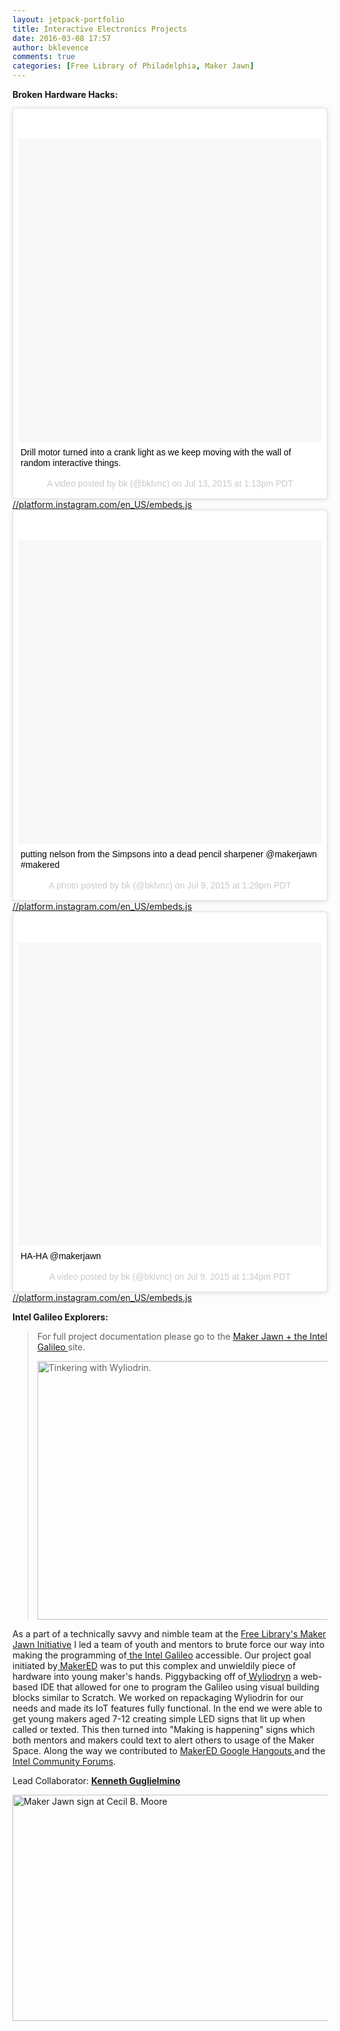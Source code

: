 ```yaml
---
layout: jetpack-portfolio
title: Interactive Electronics Projects
date: 2016-03-08 17:57
author: bklevence
comments: true
categories: [Free Library of Philadelphia, Maker Jawn]
---
```

<strong>Broken Hardware Hacks:</strong>

<blockquote class="instagram-media" style="background:#FFF;border:0;border-radius:3px;box-shadow:0 0 1px 0 rgba(0,0,0,0.5), 0 1px 10px 0 rgba(0,0,0,0.15);margin:1px;max-width:658px;padding:0;width:99.375%;width:-webkit-calc(100% - 2px);width:calc(100% - 2px);"><div style="padding:8px;"> <div style="background:#F8F8F8;line-height:0;margin-top:40px;padding:50% 0;text-align:center;width:100%;"> <div style="background:url('image/png;base64,iVBORw0KGgoAAAANSUhEUgAAACwAAAAsCAMAAAApWqozAAAAGFBMVEUiIiI9PT0eHh4gIB4hIBkcHBwcHBwcHBydr+JQAAAACHRSTlMABA4YHyQsM5jtaMwAAADfSURBVDjL7ZVBEgMhCAQBAf//42xcNbpAqakcM0ftUmFAAIBE81IqBJdS3lS6zs3bIpB9WED3YYXFPmHRfT8sgyrCP1x8uEUxLMzNWElFOYCV6mHWWwMzdPEKHlhLw7NWJqkHc4uIZphavDzA2JPzUDsBZziNae2S6owH8xPmX8G7zzgKEOPUoYHvGz1TBCxMkd3kwNVbU0gKHkx+iZILf77IofhrY1nYFnB/lQPb79drWOyJVa/DAvg9B/rLB4cC+Nqgdz/TvBbBnr6GBReqn/nRmDgaQEej7WhonozjF+Y2I/fZou/qAAAAAElFTkSuQmCC');display:block;height:44px;margin:0 auto -44px;position:relative;top:-22px;width:44px;"></div></div> <p style="margin:8px 0 0;padding:0 4px;"> <a href="https://www.instagram.com/p/5Ft5oBGctt/" style="color:#000;font-family:Arial, sans-serif;font-size:14px;font-style:normal;font-weight:normal;line-height:17px;text-decoration:none;word-wrap:break-word;" target="_blank">Drill motor turned into a crank light as we keep moving with the wall of random interactive things.</a></p> <p style="color:#c9c8cd;font-family:Arial, sans-serif;font-size:14px;line-height:17px;margin-bottom:0;margin-top:8px;overflow:hidden;padding:8px 0 7px;text-align:center;text-overflow:ellipsis;white-space:nowrap;">A video posted by bk (@bklvnc) on <time datetime="2015-07-13T20:13:46+00:00">Jul 13, 2015 at 1:13pm PDT</time></p></div></blockquote> <a href="//platform.instagram.com/en_US/embeds.js">//platform.instagram.com/en_US/embeds.js</a>

<blockquote class="instagram-media" style="background:#FFF;border:0;border-radius:3px;box-shadow:0 0 1px 0 rgba(0,0,0,0.5), 0 1px 10px 0 rgba(0,0,0,0.15);margin:1px;max-width:658px;padding:0;width:99.375%;width:-webkit-calc(100% - 2px);width:calc(100% - 2px);"><div style="padding:8px;"> <div style="background:#F8F8F8;line-height:0;margin-top:40px;padding:50% 0;text-align:center;width:100%;"> <div style="background:url('image/png;base64,iVBORw0KGgoAAAANSUhEUgAAACwAAAAsCAMAAAApWqozAAAAGFBMVEUiIiI9PT0eHh4gIB4hIBkcHBwcHBwcHBydr+JQAAAACHRSTlMABA4YHyQsM5jtaMwAAADfSURBVDjL7ZVBEgMhCAQBAf//42xcNbpAqakcM0ftUmFAAIBE81IqBJdS3lS6zs3bIpB9WED3YYXFPmHRfT8sgyrCP1x8uEUxLMzNWElFOYCV6mHWWwMzdPEKHlhLw7NWJqkHc4uIZphavDzA2JPzUDsBZziNae2S6owH8xPmX8G7zzgKEOPUoYHvGz1TBCxMkd3kwNVbU0gKHkx+iZILf77IofhrY1nYFnB/lQPb79drWOyJVa/DAvg9B/rLB4cC+Nqgdz/TvBbBnr6GBReqn/nRmDgaQEej7WhonozjF+Y2I/fZou/qAAAAAElFTkSuQmCC');display:block;height:44px;margin:0 auto -44px;position:relative;top:-22px;width:44px;"></div></div> <p style="margin:8px 0 0;padding:0 4px;"> <a href="https://www.instagram.com/p/47cklXGcjP/" style="color:#000;font-family:Arial, sans-serif;font-size:14px;font-style:normal;font-weight:normal;line-height:17px;text-decoration:none;word-wrap:break-word;" target="_blank">putting nelson from the Simpsons into a dead pencil sharpener @makerjawn #makered</a></p> <p style="color:#c9c8cd;font-family:Arial, sans-serif;font-size:14px;line-height:17px;margin-bottom:0;margin-top:8px;overflow:hidden;padding:8px 0 7px;text-align:center;text-overflow:ellipsis;white-space:nowrap;">A photo posted by bk (@bklvnc) on <time datetime="2015-07-09T20:29:57+00:00">Jul 9, 2015 at 1:29pm PDT</time></p></div></blockquote> <a href="//platform.instagram.com/en_US/embeds.js">//platform.instagram.com/en_US/embeds.js</a>

<blockquote class="instagram-media" style="background:#FFF;border:0;border-radius:3px;box-shadow:0 0 1px 0 rgba(0,0,0,0.5), 0 1px 10px 0 rgba(0,0,0,0.15);margin:1px;max-width:658px;padding:0;width:99.375%;width:-webkit-calc(100% - 2px);width:calc(100% - 2px);"><div style="padding:8px;"> <div style="background:#F8F8F8;line-height:0;margin-top:40px;padding:50% 0;text-align:center;width:100%;"> <div style="background:url('image/png;base64,iVBORw0KGgoAAAANSUhEUgAAACwAAAAsCAMAAAApWqozAAAAGFBMVEUiIiI9PT0eHh4gIB4hIBkcHBwcHBwcHBydr+JQAAAACHRSTlMABA4YHyQsM5jtaMwAAADfSURBVDjL7ZVBEgMhCAQBAf//42xcNbpAqakcM0ftUmFAAIBE81IqBJdS3lS6zs3bIpB9WED3YYXFPmHRfT8sgyrCP1x8uEUxLMzNWElFOYCV6mHWWwMzdPEKHlhLw7NWJqkHc4uIZphavDzA2JPzUDsBZziNae2S6owH8xPmX8G7zzgKEOPUoYHvGz1TBCxMkd3kwNVbU0gKHkx+iZILf77IofhrY1nYFnB/lQPb79drWOyJVa/DAvg9B/rLB4cC+Nqgdz/TvBbBnr6GBReqn/nRmDgaQEej7WhonozjF+Y2I/fZou/qAAAAAElFTkSuQmCC');display:block;height:44px;margin:0 auto -44px;position:relative;top:-22px;width:44px;"></div></div> <p style="margin:8px 0 0;padding:0 4px;"> <a href="https://www.instagram.com/p/47dHtQmckt/" style="color:#000;font-family:Arial, sans-serif;font-size:14px;font-style:normal;font-weight:normal;line-height:17px;text-decoration:none;word-wrap:break-word;" target="_blank">HA-HA @makerjawn</a></p> <p style="color:#c9c8cd;font-family:Arial, sans-serif;font-size:14px;line-height:17px;margin-bottom:0;margin-top:8px;overflow:hidden;padding:8px 0 7px;text-align:center;text-overflow:ellipsis;white-space:nowrap;">A video posted by bk (@bklvnc) on <time datetime="2015-07-09T20:34:44+00:00">Jul 9, 2015 at 1:34pm PDT</time></p></div></blockquote> <a href="//platform.instagram.com/en_US/embeds.js">//platform.instagram.com/en_US/embeds.js</a> 

<strong>Intel Galileo Explorers:</strong>
<blockquote>For full project documentation please go to the <a href="http://makerjawn.org/galileo/">Maker Jawn + the Intel Galileo </a>site.

<img class="alignnone wp-image-142 size-large" src="http://bkmakes.xyz/wp-content/uploads/2016/03/IMG_20140930_163254-1024x768-1024x768.jpg" alt="Tinkering with Wyliodrin." width="552" height="414" /></blockquote>
As a part of a technically savvy and nimble team at the <a href="http://makerjawn.org">Free Library's Maker Jawn Initiative</a> I led a team of youth and mentors to brute force our way into making the programming of<a href="https://www.arduino.cc/en/ArduinoCertified/IntelGalileo"> the Intel Galileo</a> accessible. Our project goal initiated by<a href="http://makered.org"> MakerED</a> was to put this complex and unwieldily piece of hardware into young maker's hands. Piggybacking off of<a href="https://www.wyliodrin.com"> Wyliodryn</a> a web-based IDE that allowed for one to program the Galileo using visual building blocks similar to Scratch. We worked on repackaging Wyliodrin for our needs and made its IoT features fully functional. In the end we were able to get young makers aged 7-12 creating simple LED signs that lit up when called or texted. This then turned into "Making is happening" signs which both mentors and makers could text to alert others to usage of the Maker Space. Along the way we contributed to <a href="https://www.youtube.com/watch?v=tEP0Ar51bz0">MakerED Google Hangouts </a>and the <a href="https://communities.intel.com/community/tech">Intel Community Forums</a>.

Lead Collaborator: <b><a href="http://kennethgug.com/contact">Kenneth Guglielmino</a></b>

<img class="alignnone size-large wp-image-143" src="http://bkmakes.xyz/wp-content/uploads/2016/03/Screen-Shot-2014-10-21-at-1.22.45-PM-1024x672-1024x672.png" alt="Maker Jawn sign at Cecil B. Moore" width="552" height="362" />
